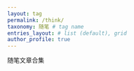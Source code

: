 ```yaml
---
layout: tag
permalink: /think/
taxonomy: 随笔 # tag name
entries_layout: # list (default), grid
author_profile: true
---
```


随笔文章合集